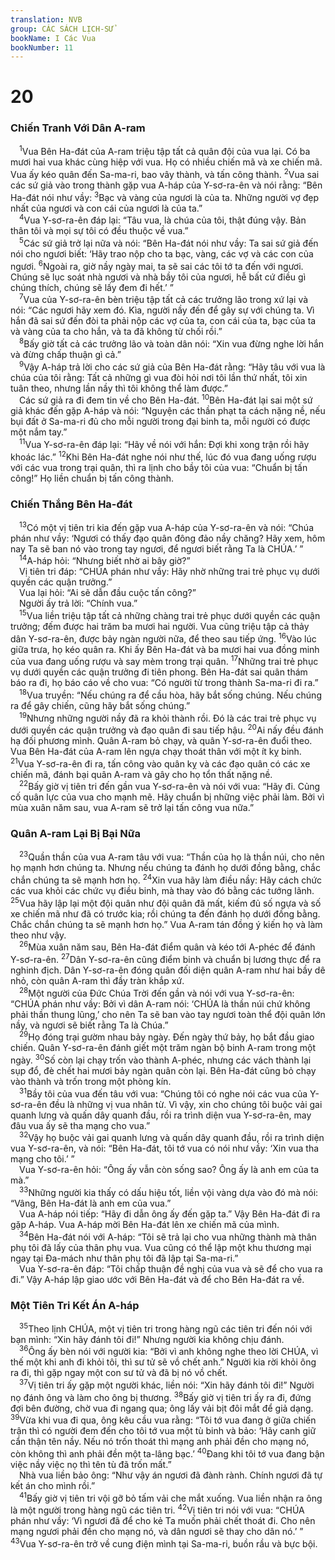 ```yaml
---
translation: NVB
group: CÁC SÁCH LỊCH-SỬ
bookName: I Các Vua 
bookNumber: 11
---
```


<div class="title"><h1>20</h1><h3>Chiến Tranh Với Dân A-ram </h3></div>
<span class="verse 1vua_20_1"> <sup>1</sup>Vua Bên Ha-đát của A-ram triệu tập tất cả quân đội của vua lại. Có ba mươi hai vua khác cùng hiệp với vua. Họ có nhiều chiến mã và xe chiến mã. Vua ấy kéo quân đến Sa-ma-ri, bao vây thành, và tấn công thành. </span>
<span class="verse 1vua_20_2"><sup>2</sup>Vua sai các sứ giả vào trong thành gặp vua A-háp của Y-sơ-ra-ên và nói rằng: “Bên Ha-đát nói như vầy: </span>
<span class="verse 1vua_20_3"><sup>3</sup>Bạc và vàng của ngươi là của ta. Những người vợ đẹp nhất của ngươi và con cái của ngươi là của ta.” <br/></span>
<span class="verse 1vua_20_4"> <sup>4</sup>Vua Y-sơ-ra-ên đáp lại: “Tâu vua, là chúa của tôi, thật đúng vậy. Bản thân tôi và mọi sự tôi có đều thuộc về vua.” <br/></span>
<span class="verse 1vua_20_5"> <sup>5</sup>Các sứ giả trở lại nữa và nói: “Bên Ha-đát nói như vầy: Ta sai sứ giả đến nói cho ngươi biết: ‘Hãy trao nộp cho ta bạc, vàng, các vợ và các con của ngươi. </span>
<span class="verse 1vua_20_6"><sup>6</sup>Ngoài ra, giờ nầy ngày mai, ta sẽ sai các tôi tớ ta đến với ngươi. Chúng sẽ lục soát nhà ngươi và nhà bầy tôi của ngươi, hễ bất cứ điều gì chúng thích, chúng sẽ lấy đem đi hết.’ ” <br/></span>
<span class="verse 1vua_20_7"> <sup>7</sup>Vua của Y-sơ-ra-ên bèn triệu tập tất cả các trưởng lão trong xứ lại và nói: “Các ngươi hãy xem đó. Kìa, người nầy đến để gây sự với chúng ta. Vì hắn đã sai sứ đến đòi ta phải nộp các vợ của ta, con cái của ta, bạc của ta và vàng của ta cho hắn, và ta đã không từ chối rồi.” <br/></span>
<span class="verse 1vua_20_8"> <sup>8</sup>Bấy giờ tất cả các trưởng lão và toàn dân nói: “Xin vua đừng nghe lời hắn và đừng chấp thuận gì cả.” <br/></span>
<span class="verse 1vua_20_9"> <sup>9</sup>Vậy A-háp trả lời cho các sứ giả của Bên Ha-đát rằng: “Hãy tâu với vua là chúa của tôi rằng: Tất cả những gì vua đòi hỏi nơi tôi lần thứ nhất, tôi xin tuân theo, nhưng lần nầy thì tôi không thể làm được.” <br/> Các sứ giả ra đi đem tin về cho Bên Ha-đát. </span>
<span class="verse 1vua_20_10"><sup>10</sup>Bên Ha-đát lại sai một sứ giả khác đến gặp A-háp và nói: “Nguyện các thần phạt ta cách nặng nề, nếu bụi đất ở Sa-ma-ri đủ cho mỗi người trong đại binh ta, mỗi người có được một nắm tay.” <br/></span>
<span class="verse 1vua_20_11"> <sup>11</sup>Vua Y-sơ-ra-ên đáp lại: “Hãy về nói với hắn: Đợi khi xong trận rồi hãy khoác lác.” </span>
<span class="verse 1vua_20_12"><sup>12</sup>Khi Bên Ha-đát nghe nói như thế, lúc đó vua đang uống rượu với các vua trong trại quân, thì ra lịnh cho bầy tôi của vua: “Chuẩn bị tấn công!” Họ liền chuẩn bị tấn công thành. <br/></span>
<div class="title"><h3>Chiến Thắng Bên Ha-đát </h3></div>
<span class="verse 1vua_20_13"> <sup>13</sup>Có một vị tiên tri kia đến gặp vua A-háp của Y-sơ-ra-ên và nói: “Chúa phán như vầy: ‘Ngươi có thấy đạo quân đông đảo nầy chăng? Hãy xem, hôm nay Ta sẽ ban nó vào trong tay ngươi, để ngươi biết rằng Ta là CHÚA.’ ” <br/></span>
<span class="verse 1vua_20_14"> <sup>14</sup>A-háp hỏi: “Nhưng biết nhờ ai bây giờ?” <br/> Vị tiên tri đáp: “CHÚA phán như vầy: Hãy nhờ những trai trẻ phục vụ dưới quyền các quận trưởng.” <br/> Vua lại hỏi: “Ai sẽ dẫn đầu cuộc tấn công?” <br/> Người ấy trả lời: “Chính vua.” <br/></span>
<span class="verse 1vua_20_15"> <sup>15</sup>Vua liền triệu tập tất cả những chàng trai trẻ phục dưới quyền các quận trưởng; đếm được hai trăm ba mươi hai người. Vua cũng triệu tập cả thảy dân Y-sơ-ra-ên, được bảy ngàn người nữa, để theo sau tiếp ứng. </span>
<span class="verse 1vua_20_16"><sup>16</sup>Vào lúc giữa trưa, họ kéo quân ra. Khi ấy Bên Ha-đát và ba mươi hai vua đồng minh của vua đang uống rượu và say mèm trong trại quân. </span>
<span class="verse 1vua_20_17"><sup>17</sup>Những trai trẻ phục vụ dưới quyền các quận trưởng đi tiên phong. Bên Ha-đát sai quân thám báo ra đi, họ báo cáo về cho vua: “Có người từ trong thành Sa-ma-ri đi ra.” <br/></span>
<span class="verse 1vua_20_18"> <sup>18</sup>Vua truyền: “Nếu chúng ra để cầu hòa, hãy bắt sống chúng. Nếu chúng ra để gây chiến, cũng hãy bắt sống chúng.” <br/></span>
<span class="verse 1vua_20_19"> <sup>19</sup>Nhưng những người nầy đã ra khỏi thành rồi. Đó là các trai trẻ phục vụ dưới quyền các quận trưởng và đạo quân đi sau tiếp hậu. </span>
<span class="verse 1vua_20_20"><sup>20</sup>Ai nấy đều đánh hạ đối phương mình. Quân A-ram bỏ chạy, và quân Y-sơ-ra-ên đuổi theo. Vua Bên Ha-đát của A-ram lên ngựa chạy thoát thân với một ít kỵ binh. </span>
<span class="verse 1vua_20_21"><sup>21</sup>Vua Y-sơ-ra-ên đi ra, tấn công vào quân kỵ và các đạo quân có các xe chiến mã, đánh bại quân A-ram và gây cho họ tổn thất nặng nề. <br/></span>
<span class="verse 1vua_20_22"> <sup>22</sup>Bấy giờ vị tiên tri đến gần vua Y-sơ-ra-ên và nói với vua: “Hãy đi. Củng cố quân lực của vua cho mạnh mẽ. Hãy chuẩn bị những việc phải làm. Bởi vì mùa xuân năm sau, vua A-ram sẽ trở lại tấn công vua nữa.” <br/></span>
<div class="title"><h3>Quân A-ram Lại Bị Bại Nữa </h3></div>
<span class="verse 1vua_20_23"> <sup>23</sup>Quần thần của vua A-ram tâu với vua: “Thần của họ là thần núi, cho nên họ mạnh hơn chúng ta. Nhưng nếu chúng ta đánh họ dưới đồng bằng, chắc chắn chúng ta sẽ mạnh hơn họ. </span>
<span class="verse 1vua_20_24"><sup>24</sup>Xin vua hãy làm điều nầy: Hãy cách chức các vua khỏi các chức vụ điều binh, mà thay vào đó bằng các tướng lãnh. </span>
<span class="verse 1vua_20_25"><sup>25</sup>Vua hãy lập lại một đội quân như đội quân đã mất, kiếm đủ số ngựa và số xe chiến mã như đã có trước kia; rồi chúng ta đến đánh họ dưới đồng bằng. Chắc chắn chúng ta sẽ mạnh hơn họ.” Vua A-ram tán đồng ý kiến họ và làm theo như vậy. <br/></span>
<span class="verse 1vua_20_26"> <sup>26</sup>Mùa xuân năm sau, Bên Ha-đát điểm quân và kéo tới A-phéc để đánh Y-sơ-ra-ên. </span>
<span class="verse 1vua_20_27"><sup>27</sup>Dân Y-sơ-ra-ên cũng điểm binh và chuẩn bị lương thực để ra nghinh địch. Dân Y-sơ-ra-ên đóng quân đối diện quân A-ram như hai bầy dê nhỏ, còn quân A-ram thì đầy tràn khắp xứ. <br/></span>
<span class="verse 1vua_20_28"> <sup>28</sup>Một người của Đức Chúa Trời đến gần và nói với vua Y-sơ-ra-ên: “CHÚA phán như vầy: Bởi vì dân A-ram nói: ‘CHÚA là thần núi chứ không phải thần thung lũng,’ cho nên Ta sẽ ban vào tay ngươi toàn thể đội quân lớn nầy, và ngươi sẽ biết rằng Ta là Chúa.” <br/></span>
<span class="verse 1vua_20_29"> <sup>29</sup>Họ đóng trại gườm nhau bảy ngày. Đến ngày thứ bảy, họ bắt đầu giao chiến. Quân Y-sơ-ra-ên đánh giết một trăm ngàn bộ binh A-ram trong một ngày. </span>
<span class="verse 1vua_20_30"><sup>30</sup>Số còn lại chạy trốn vào thành A-phéc, nhưng các vách thành lại sụp đổ, đè chết hai mươi bảy ngàn quân còn lại. Bên Ha-đát cũng bỏ chạy vào thành và trốn trong một phòng kín. <br/></span>
<span class="verse 1vua_20_31"> <sup>31</sup>Bầy tôi của vua đến tâu với vua: “Chúng tôi có nghe nói các vua của Y-sơ-ra-ên đều là những vị vua nhân từ. Vì vậy, xin cho chúng tôi buộc vải gai quanh lưng và quấn dây quanh đầu, rồi ra trình diện vua Y-sơ-ra-ên, may đâu vua ấy sẽ tha mạng cho vua.” <br/></span>
<span class="verse 1vua_20_32"> <sup>32</sup>Vậy họ buộc vải gai quanh lưng và quấn dây quanh đầu, rồi ra trình diện vua Y-sơ-ra-ên, và nói: “Bên Ha-đát, tôi tớ vua có nói như vầy: ‘Xin vua tha mạng cho tôi.’ ” <br/> Vua Y-sơ-ra-ên hỏi: “Ông ấy vẫn còn sống sao? Ông ấy là anh em của ta mà.” <br/></span>
<span class="verse 1vua_20_33"> <sup>33</sup>Những người kia thấy có dấu hiệu tốt, liền vội vàng dựa vào đó mà nói: “Vâng, Bên Ha-đát là anh em của vua.” <br/> Vua A-háp nói tiếp: “Hãy đi dẫn ông ấy đến gặp ta.” Vậy Bên Ha-đát đi ra gặp A-háp. Vua A-háp mời Bên Ha-đát lên xe chiến mã của mình. <br/></span>
<span class="verse 1vua_20_34"> <sup>34</sup>Bên Ha-đát nói với A-háp: “Tôi sẽ trả lại cho vua những thành mà thân phụ tôi đã lấy của thân phụ vua. Vua cũng có thể lập một khu thương mại ngay tại Đa-mách như thân phụ tôi đã lập tại Sa-ma-ri.” <br/> Vua Y-sơ-ra-ên đáp: “Tôi chấp thuận đề nghị của vua và sẽ để cho vua ra đi.” Vậy A-háp lập giao ước với Bên Ha-đát và để cho Bên Ha-đát ra về. <br/></span>
<div class="title"><h3>Một Tiên Tri Kết Án A-háp </h3></div>
<span class="verse 1vua_20_35"> <sup>35</sup>Theo lịnh CHÚA, một vị tiên tri trong hàng ngũ các tiên tri đến nói với bạn mình: “Xin hãy đánh tôi đi!” Nhưng người kia không chịu đánh. <br/></span>
<span class="verse 1vua_20_36"> <sup>36</sup>Ông ấy bèn nói với người kia: “Bởi vì anh không nghe theo lời CHÚA, vì thế một khi anh đi khỏi tôi, thì sư tử sẽ vồ chết anh.” Người kia rời khỏi ông ra đi, thì gặp ngay một con sư tử và đã bị nó vồ chết. <br/></span>
<span class="verse 1vua_20_37"> <sup>37</sup>Vị tiên tri ấy gặp một người khác, liền nói: “Xin hãy đánh tôi đi!” Người nọ đánh ông và làm cho ông bị thương. </span>
<span class="verse 1vua_20_38"><sup>38</sup>Bấy giờ vị tiên tri ấy ra đi, đứng đợi bên đường, chờ vua đi ngang qua; ông lấy vải bịt đôi mắt để giả dạng. </span>
<span class="verse 1vua_20_39"><sup>39</sup>Vừa khi vua đi qua, ông kêu cầu vua rằng: “Tôi tớ vua đang ở giữa chiến trận thì có người đem đến cho tôi tớ vua một tù binh và bảo: ‘Hãy canh giữ cẩn thận tên nầy. Nếu nó trốn thoát thì mạng anh phải đền cho mạng nó, còn không thì anh phải đền một ta-lâng bạc.’ </span>
<span class="verse 1vua_20_40"><sup>40</sup>Đang khi tôi tớ vua đang bận việc nầy việc nọ thì tên tù đã trốn mất.” <br/> Nhà vua liền bảo ông: “Như vậy án ngươi đã đành rành. Chính ngươi đã tự kết án cho mình rồi.” <br/></span>
<span class="verse 1vua_20_41"> <sup>41</sup>Bấy giờ vị tiên tri vội gỡ bỏ tấm vải che mắt xuống. Vua liền nhận ra ông là một người trong hàng ngũ các tiên tri. </span>
<span class="verse 1vua_20_42"><sup>42</sup>Vị tiên tri nói với vua: “CHÚA phán như vầy: ‘Vì ngươi đã để cho kẻ Ta muốn phải chết thoát đi. Cho nên mạng ngươi phải đền cho mạng nó, và dân ngươi sẽ thay cho dân nó.’ ” </span>
<span class="verse 1vua_20_43"><sup>43</sup>Vua Y-sơ-ra-ên trở về cung điện mình tại Sa-ma-ri, buồn rầu và bực bội. <br/></span>
